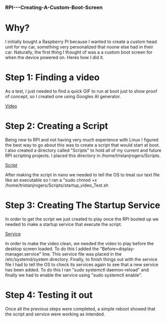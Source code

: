 ### RPI---Creating-A-Custom-Boot-Screen

# Why?
  I initially bought a Raspberry PI because I wanted to create a custom head unit for my car, something very personalized that noone else had in their car. Naturally, the first thing I thought of was a
  a custom boot screen for when the device powered on. Heres how I did it. 

# Step 1: Finding a video
  As a test, I just needed to find a quick GIF to run at boot just to show proof of concept, so I created one using Googles AI generator. 

  [Video](https://github.com/TristanJRogers/RPI---Creating-A-Custom-Boot-Screen/blob/main/Custom%20Boot%20Video.mp4)

# Step 2: Creating a Script

 Being new to RPI and not having very much experience with Linux I figured the best way to go about this was to create a script that would start at boot. I also created a directory called "Scripts" to hold  all of my current and future RPI scripting projects. I placed this directory in /home/tristanjrogers/Scripts. 

 [Script](https://github.com/TristanJRogers/RPI---Creating-A-Custom-Boot-Screen/blob/main/startup_video_Test.sh)

 After making the script in nano we needed to tell the OS to treat our text file like an executable so I ran a "sudo chmod +x /home/tristanjrogers/Scripts/startup_video_Test.sh

# Step 3: Creating The Startup Service

 In order to get the script we just created to play once the RPI booted up we needed to make a startup service that execute the script. 

 [Service](https://github.com/TristanJRogers/RPI---Creating-A-Custom-Boot-Screen/blob/main/startupvideo.service)

 In order to make the video clean, we needed the video to play before the desktop screen loaded. To do this I added the "Before=display-manager.service" line. This service file was placed in the /etc/systemd/system directory. Finally, to finish things out with the service file I had to tell the OS to check its services again to see that a new service has been added. To do this I ran "sudo systemctl daemon-reload" and finally we had to enable the service using "sudo systemctl enable". 

 # Step 4: Testing it out

  Once all the previous steps were completed, a simple reboot showed that the script and service were working as intended. 

  

 

 

 
